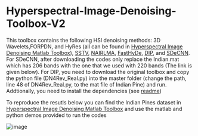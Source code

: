 # Hyperspectral-Image-Denoising-Toolbox-V2
This toolbox contains the following HSI denoising methods: 3D Wavelets,FORPDN, and HyRes (all can be found in
[Hyperspectral Image Denoising Matlab Toolbox](https://www.researchgate.net/publication/328027880_Hyperspectral_Image_Denoising_Matlab_Toolbox)),
[SSTV](https://www.mathworks.com/matlabcentral/fileexchange/49145-mixed-noise-reduction),
[NAIRLMA](https://sites.google.com/site/rshewei/home),
[FastHyDe](https://github.com/LinaZhuang/FastHyDe_FastHyIn),
[DIP](https://github.com/DmitryUlyanov/deep-image-prior), and [SDeCNN](https://github.com/mhaut/HSI-SDeCNN). For SDeCNN, after downloading the codes only replace the Indian.mat which has 206 bands with the one that we used with 220 bands (The link is given below).
For DIP, you need to download the original toolbox and copy the python file (DN4Rev_Real.py) into the master folder (change the path, line 48 of DN4Rev_Real.py, to the mat file of Indian Pine) and run. Addtionally, you need to install the dependencies (see [readme](https://github.com/DmitryUlyanov/deep-image-prior)) 



To reproduce the resutls below you can find the Indian Pines dataset in [Hyperspectral Image Denoising Matlab Toolbox](https://www.researchgate.net/publication/328027880_Hyperspectral_Image_Denoising_Matlab_Toolbox) and use the matlab and python demos provided to run the codes

![image](https://user-images.githubusercontent.com/61419984/123767477-c6c7b380-d8c7-11eb-9bd0-1fa3b746351a.png)

